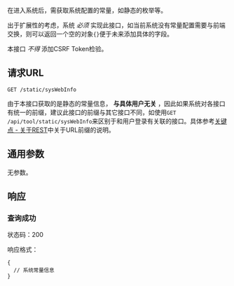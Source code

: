 在进入系统后，需获取系统配置的常量，如静态的枚举等。

出于扩展性的考虑，系统 *必须* 实现此接口，如当前系统没有常量配置需要与前端交换，则可以返回一个空的对象`{}`便于未来添加具体的字段。

本接口 *不得* 添加CSRF Token检验。

## 请求URL
```
GET /static/sysWebInfo
```
由于本接口获取的是静态的常量信息， **与具体用户无关** ，因此如果系统对各接口有统一的前缀，建议此接口的前缀与其它接口不同，如使用`GET /api/tool/static/sysWebInfo`来区别于和用户登录有关联的接口。具体参考[关键点 - 关于REST]()中关于URL前缀的说明。

## 通用参数

无参数。

## 响应

### 查询成功

状态码：200

响应格式：
```
{
  // 系统常量信息
}
```